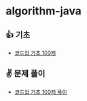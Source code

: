 # algorithm-java

## :+1: 기초

* [코드업 기초 100제](https://codeup.kr/problemset.php)



## :v: 문제 풀이

* [코드업 기초 100제 풀이](https://github.com/keumbi/algorithm-java/tree/main/src)
